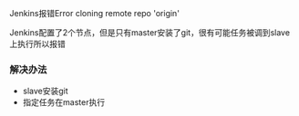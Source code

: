 Jenkins报错Error cloning remote repo 'origin'

Jenkins配置了2个节点，但是只有master安装了git，很有可能任务被调到slave上执行所以报错

### 解决办法

- slave安装git
- 指定任务在master执行